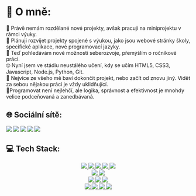 # 🧐 O mně:
📂 Právě nemám rozdělané nové projekty, avšak pracuji na miniprojektu v rámci výuky.<br>
📑 Plánuji rozvíjet projekty spojené s výukou, jako jsou webové stránky školy, specifické aplikace, nové programovací jazyky.<br>
📝 Teď pohledávám nové možnosti seberozvoje, přemýšlím o ročníkové práci.<br>
🤓 Nyní jsem ve stádiu neustálého učení, kdy se učím HTML5, CSS3, Javascript, Node.js, Python, Git.<br>
💯 Nejvíce ze všeho mě baví dokončit projekt, nebo začít od znovu jiný. Vidět za sebou nějakou práci je vždy uklidňující.<br>
🦾Programovat není nejlehčí, ale logika, správnost a efektivnost je mnohdy velice podceňovaná a zanedbávaná.

## 🌐 Sociální sítě:
<p><b>
  <a href="https://instagram.com/jkorcek_scrt" target="blank"><img src="https://img.shields.io/badge/Instagram-%23E4405F.svg?logo=Instagram&logoColor=white"></a>
  <a href="www.linkedin.com/in/jan-korček-681b37286" target="blank"><img src="https://img.shields.io/badge/LinkedIn-%230077B5.svg?logo=linkedin&logoColor=white"></a>
  <a href="https://stackoverflow.com/users/23172745" target="blank"><img src="https://img.shields.io/badge/-Stackoverflow-FE7A16?logo=stack-overflow&logoColor=white"></a>
  <a href="https://twitch.tv/korcekj" target="blank"><img src="https://img.shields.io/badge/Twitch-%239146FF.svg?logo=Twitch&logoColor=white"></a> 
  <a href="https://x.com/korcekj" target="blank"><img src="https://img.shields.io/badge/X-black.svg?logo=X&logoColor=white"></a> 
</b></p>

## 💻 Tech Stack:
<p align="center"><b><a href="#">
  <img src="https://img.shields.io/badge/html5-%23E34F26.svg?style=for-the-badge&logo=html5&logoColor=white">
  <img src="https://img.shields.io/badge/css3-%231572B6.svg?style=for-the-badge&logo=css3&logoColor=white">
  <img src="https://img.shields.io/badge/markdown-%23000000.svg?style=for-the-badge&logo=markdown&logoColor=white">
  <img src="https://img.shields.io/badge/sqlite-%2307405e.svg?style=for-the-badge&logo=sqlite&logoColor=white">
  <img src="https://img.shields.io/badge/python-3670A0?style=for-the-badge&logo=python&logoColor=ffdd54"><br>
  <img src="https://img.shields.io/badge/PowerShell-%235391FE.svg?style=for-the-badge&logo=powershell&logoColor=white">
  <img src="https://img.shields.io/badge/Windows%20Terminal-%234D4D4D.svg?style=for-the-badge&logo=windows-terminal&logoColor=white"><br>
  <img src="https://img.shields.io/badge/javascript-%23323330.svg?style=for-the-badge&logo=javascript&logoColor=%23F7DF1E">
  <img src="https://img.shields.io/badge/node.js-6DA55F?style=for-the-badge&logo=node.js&logoColor=white">
  <img src="https://img.shields.io/badge/NODEMON-%23323330.svg?style=for-the-badge&logo=nodemon&logoColor=%BBDEAD"><br>
  <img src="https://img.shields.io/badge/glitch-%233333FF.svg?style=for-the-badge&logo=glitch&logoColor=white">
  <img src="https://img.shields.io/badge/Adobe%20Acrobat%20Reader-EC1C24.svg?style=for-the-badge&logo=Adobe%20Acrobat%20Reader&logoColor=white">
  <img src="https://img.shields.io/badge/Notion-%23000000.svg?style=for-the-badge&logo=notion&logoColor=white">
  <img src="https://img.shields.io/badge/tor-%237E4798.svg?style=for-the-badge&logo=tor-project&logoColor=white"><br>
</a></b></p>
<!--
## 📊 GitHub statistiky:
<p align="center">
<img src="https://github-readme-stats.vercel.app/api?username=jkorcek1&theme=dark&hide_border=false&include_all_commits=true&count_private=true"><br/>
<img src="https://github-readme-streak-stats.herokuapp.com/?user=jkorcek1&theme=dark&hide_border=false"><br/>
<img src="https://github-readme-stats.vercel.app/api/top-langs/?username=jkorcek1&theme=dark&hide_border=false&include_all_commits=true&count_private=true&layout=compact"><br>
</p>-->

